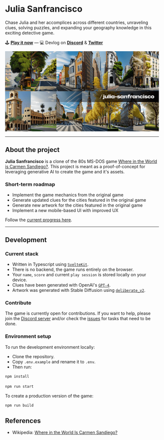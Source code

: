# Julia Sanfrancisco

Chase Julia and her accomplices across different countries, unraveling clues, solving puzzles, and expanding your geography knowledge in this exciting detective game.

🕹️ [**Play it now**](https://julia.strictoaster.com) — 💻 Devlog on [**Discord**](https://discord.com/channels/532702198040100874/1108858794831790080) & [**Twitter**](https://twitter.com/fmaclen/)

![Collage of artwork from the game](https://github.com/fmaclen/julia-sanfrancisco/blob/main/static/open-graph.png?raw=true)

---

## About the project

**Julia Sanfrancisco** is a clone of the 80s MS-DOS game [Where in the World is Carmen Sandiego?](https://archive.org/details/msdos_Where_in_the_World_is_Carmen_Sandiego_Enhanced_1989).
This project is meant as a proof-of-concept for leveraging generative AI to create the game and it's assets.

### Short-term roadmap

- Implement the game mechanics from the original game
- Generate updated clues for the cities featured in the original game
- Generate new artwork for the cities featured in the original game
- Implement a new mobile-based UI with improved UX

Follow the [current progress here](https://github.com/fmaclen/julia-sanfrancisco/issues).

---

## Development

### Current stack

- Written in Typescript using [`SvelteKit`](https://kit.svelte.dev).
- There is no backend, the game runs entirely on the browser.
- Your `name`, `score` and current `play session` is stored locally on your device.
- Clues have been generated with OpenAI's [`GPT-4`](https://openai.com/research/gpt-4).
- Artwork was generated with Stable Diffusion using [`deliberate_v2`](https://civitai.com/models/4823/deliberate).

### Contribute

The game is currently open for contributions. If you want to help, please join the [Discord server](https://discord.com/channels/532702198040100874/1108858794831790080) and/or check the [issues](https://github.com/fmaclen/julia-sanfrancisco/issues) for tasks that need to be done.

### Environment setup

To run the development environment locally:

- Clone the repository.
- Copy `.env.example` and rename it to `.env`.
- Then run:

```bash
npm install

npm run start
```

To create a production version of the game:

```bash
npm run build
```

## References

- Wikipedia: [Where in the World Is Carmen Sandiego?](<https://en.wikipedia.org/wiki/Where_in_the_World_Is_Carmen_Sandiego%3F_(1985_video_game)>)
